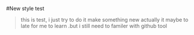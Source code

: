 #New style test
>this is test,  i just try to do it
>make something new
>actually it maybe to late for me to learn .but i still need to familer with github tool 
